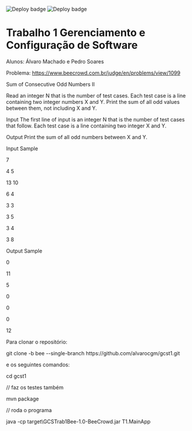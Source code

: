 ![Deploy badge](https://github.com/alvarocgm/gcst1/actions/workflows/codeql.yml/badge.svg)
![Deploy badge](https://github.com/alvarocgm/gcst1/actions/workflows/maven.yml/badge.svg)

# Trabalho 1 Gerenciamento e Configuração de Software
Alunos: Álvaro Machado e Pedro Soares

Problema: https://www.beecrowd.com.br/judge/en/problems/view/1099

Sum of Consecutive Odd Numbers II


Read an integer N that is the number of test cases. Each test case is a line containing two integer numbers X and Y. Print the sum of all odd values between them, not including X and Y.

Input
The first line of input is an integer N that is the number of test cases that follow. Each test case is a line containing two integer X and Y.

Output
Print the sum of all odd numbers between X and Y.

<p>Input Sample	
<p>7
<p>4 5
<p>13 10
<p>6 4
<p>3 3
<p>3 5
<p>3 4
<p>3 8
<p>Output Sample
<p>0
<p>11
<p>5
<p>0
<p>0
<p>0
<p>12
  
Para clonar o repositório:
<p>git clone -b bee --single-branch https://github.com/alvarocgm/gcst1.git
 <p> e os seguintes comandos:
  <p>cd gcst1
 
// faz os testes também
<p>mvn package
  
// roda o programa
<p>java -cp target\GCSTrab1Bee-1.0-BeeCrowd.jar T1.MainApp
